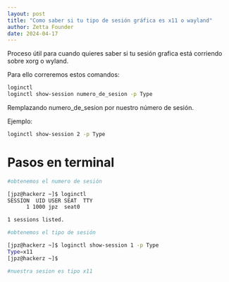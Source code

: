 ```yaml
---
layout: post
title: "Como saber si tu tipo de sesión gráfica es x11 o wayland"
author: Zetta Founder
date: 2024-04-17
---
```


Proceso útil para cuando quieres saber si tu sesión grafica está corriendo sobre xorg o wyland.

Para ello correremos estos comandos:

```bash
loginctl
loginctl show-session numero_de_sesion -p Type
```

Remplazando numero_de_sesion por nuestro número de sesión.

Ejemplo:

```bash
loginctl show-session 2 -p Type
```

# Pasos en terminal

```bash
#obtenemos el numero de sesión

[jpz@hackerz ~]$ loginctl
SESSION  UID USER SEAT  TTY
      1 1000 jpz  seat0 

1 sessions listed.

#obtenemos el tipo de sesión

[jpz@hackerz ~]$ loginctl show-session 1 -p Type
Type=x11
[jpz@hackerz ~]$ 

#nuestra sesion es tipo x11
```